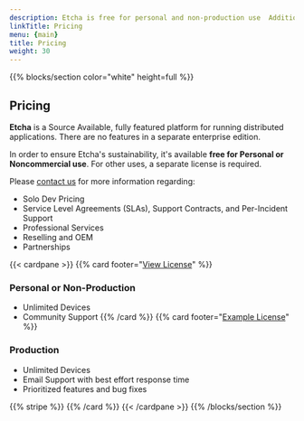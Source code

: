 ```yaml
---
description: Etcha is free for personal and non-production use  Additional licensing options and support are available.
linkTitle: Pricing
menu: {main}
title: Pricing
weight: 30
---
```


{{% blocks/section color="white" height=full %}}
## Pricing

**Etcha** is a Source Available, fully featured platform for running distributed applications.  There are no features in a separate enterprise edition.

In order to ensure Etcha's sustainability, it's available **free for Personal or Noncommercial use**.  For other uses, a separate license is required.

Please [contact us](mailto:info@candid.dev?subject=Etcha%20Pricing) for more information regarding:
- Solo Dev Pricing
- Service Level Agreements (SLAs), Support Contracts, and Per-Incident Support
- Professional Services
- Reselling and OEM
- Partnerships

{{< cardpane >}}
{{% card footer="<a href=https://github.com/candiddev/etcha/tree/main/LICENSE.md target=_blank>View License</a>" %}}
### Personal or Non-Production

- Unlimited Devices
- Community Support
{{% /card %}}
{{% card footer="<a href=https://docs.google.com/document/d/e/2PACX-1vQ5geUQtfTk4jriMuRozLzUeEjhuasaqNk_MhP31LrQOINeNO1DYSKHVMoxPbDWrMadGvcelaUBXn00/pub target=_blank>Example License</a>" %}}
### Production

- Unlimited Devices
- Email Support with best effort response time
- Prioritized features and bug fixes

{{% stripe %}}
{{% /card %}}
{{< /cardpane >}}
{{% /blocks/section %}}
